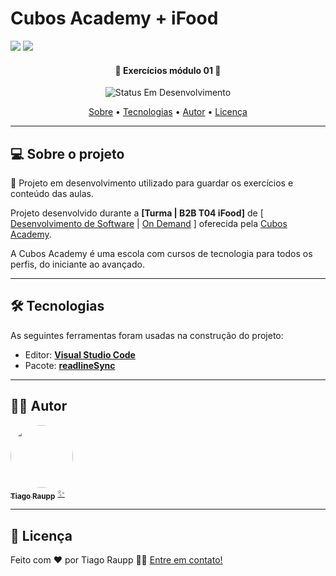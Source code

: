 # Cubos Academy + iFood

![](https://i.imgur.com/xG74tOh.png)
![](https://camo.githubusercontent.com/9024d29d7212d5e020ecea830c7b9cf5ba9a47cb2f3dfc771c399233a536d1e9/68747470733a2f2f6c6f676f706e672e636f6d2e62722f6c6f676f732f69666f6f642d34332e737667)

<h4 align="center"> 
	🚧 Exercícios módulo 01 🚧
</h4>

<p align="center">
	<img alt="Status Em Desenvolvimento" src="https://img.shields.io/badge/STATUS-EM%20DESENVOLVIMENTO-green">
</p>

<p align="center">
 <a href="#-sobre-o-projeto">Sobre</a> •
 <a href="#-tecnologias">Tecnologias</a> • 
 <a href="#-autor">Autor</a> • 
 <a href="#user-content--licença">Licença</a>
</p>

---

## 💻 Sobre o projeto

📄 Projeto em desenvolvimento utilizado para guardar os exercícios e conteúdo das aulas.

Projeto desenvolvido durante a **[Turma | B2B T04 iFood]** de [ [Desenvolvimento de Software](https://cubos.academy/cursos/desenvolvimento-de-software-v2) | [On Demand](https://cubos.academy/cubosondemand) ] oferecida pela [Cubos Academy](https://cubos.academy/).

A Cubos Academy é uma escola com cursos de tecnologia para todos os perfis, do iniciante ao avançado.

---

## 🛠 Tecnologias

As seguintes ferramentas foram usadas na construção do projeto:

-   Editor: **[Visual Studio Code](https://code.visualstudio.com/)**
-   Pacote: **[readlineSync](https://github.com/anseki/readline-sync)**

---

## 🧙‍♂️ Autor

<a href="https://www.figma.com/@tiraupp">
 <img src="https://media.licdn.com/dms/image/D4D03AQHaefl1HLvVUw/profile-displayphoto-shrink_800_800/0/1680632915643?e=1692835200&v=beta&t=SAqnu3sQu_ZBE2NSIe5FbZP78i66qTKRhd_caV5yZ_I" width="100px;" style="border-radius: 50%;" alt=""/>
 <br />
 <sub><b>Tiago Raupp</b></sub></a> <a href="https://www.figma.com/@tiraupp" title="Cubos Academy">✨</a>
 <br />

---

## 📝 Licença

<!-- Este projeto esta sobe a licença [MIT](./LICENSE). -->

Feito com ❤️ por Tiago Raupp 👋🏽 [Entre em contato!](https://www.linkedin.com/in/tiago-raupp/)

